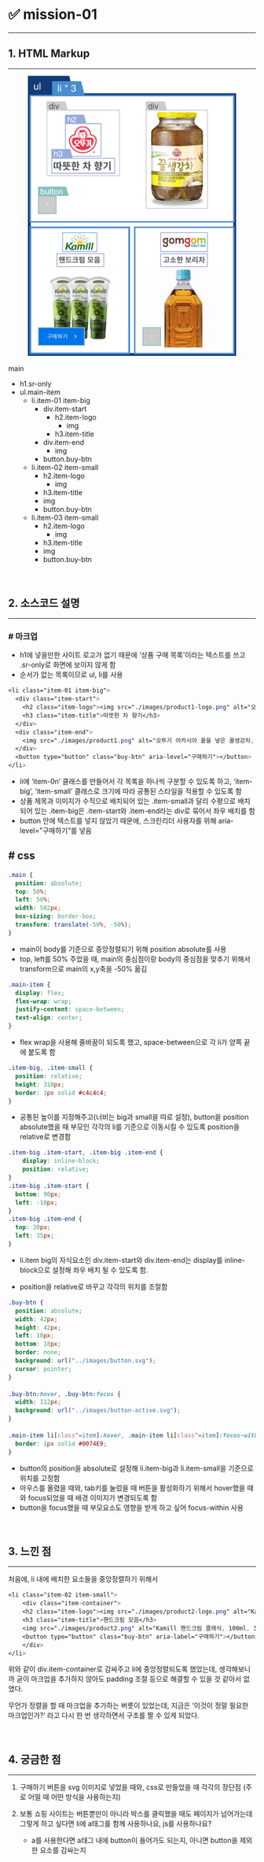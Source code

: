 # ✅ mission-01

---

## 1. HTML Markup

---
<figure>
    <img src="./images/mission-01-markup.png">
</figure>
main

- h1.sr-only
- ul.main-item
    - li.item-01 item-big
        - div.item-start
            - h2.item-logo
                - img
            - h3.item-title
        - div.item-end
            - img
        - button.buy-btn
    - li.item-02 item-small
        - h2.item-logo
            - img
        - h3.item-title
        - img
        - button.buy-btn
    - li.item-03 item-small
        - h2.item-logo
            - img
        - h3.item-title
        - img
        - button.buy-btn
<br /><br /><br />

## 2. 소스코드 설명

---

### # 마크업

- h1에 넣을만한 사이트 로고가 없기 때문에 ‘상품 구매 목록’이라는 텍스트를 쓰고 .sr-only로 화면에 보이지 않게 함
- 순서가 없는 목록이므로 ul, li를 사용

```css
<li class="item-01 item-big">
  <div class="item-start">
    <h2 class="item-logo"><img src="./images/product1-logo.png" alt="오뚜기"></h2>
    <h3 class="item-title">따뜻한 차 향기</h3>
  </div>
  <div class="item-end">
    <img src="./images/product1.png" alt="오뚜기 아카시아 꿀을 넣은 꿀생강차, 1kg">
  </div>
  <button type="button" class="buy-btn" aria-level="구매하기"></button>
</li>
```

- li에 ‘item-0n’ 클래스를 만들어서 각 목록을 하나씩 구분할 수 있도록 하고, ‘item-big’, ‘item-small’ 클래스로 크기에 따라 공통된 스타일을 적용할 수 있도록 함
- 상품 제목과 이미지가 수직으로 배치되어 있는 .item-small과 달리 수평으로 배치되어 있는 .item-big은 .item-start와 .item-end라는 div로 묶어서 좌우 배치를 함
- button 안에 텍스트를 넣지 않았기 때문에, 스크린리더 사용자를 위해 aria-level=”구매하기”를 넣음

## # css

```css
.main {
  position: absolute;
  top: 50%;
  left: 50%;
  width: 502px;
  box-sizing: border-box;
  transform: translate(-50%, -50%);
}
```

- main이 body를 기준으로 중앙정렬되기 위해 position absolute를 사용
- top, left를 50% 주었을 때, main의 중심점이랑 body의 중심점을 맞추기 위해서
transform으로 main의 x,y축을 -50% 옮김

```css
.main-item {
  display: flex;
  flex-wrap: wrap;
  justify-content: space-between;
  text-align: center;
}
```

- flex wrap을 사용해 줄바꿈이 되도록 했고, space-between으로 각 li가 양쪽 끝에 붙도록 함

```css
.item-big, .item-small {
  position: relative;
  height: 310px;
  border: 1px solid #c4c4c4;
}
```

- 공통된 높이를 지정해주고(너비는 big과 small을 따로 설정), button을 position absolute했을 때 부모인 각각의 li를 기준으로 이동시킬 수 있도록 position을 relative로 변경함

```css
.item-big .item-start, .item-big .item-end {
	display: inline-block;
	position: relative;
}
.item-big .item-start {
  bottom: 90px;
  left: -10px;
}
.item-big .item-end {
  top: 20px;
  left: 35px;
}
```

- li.item big의 자식요소인 div.item-start와 div.item-end는 display를 inline-block으로 설정해 좌우 배치 될 수 있도록 함.

- position을 relative로 바꾸고 각각의 위치를 조절함

```css
.buy-btn {
  position: absolute;
  width: 42px;
  height: 42px;
  left: 18px;
  bottom: 18px;
  border: none;
  background: url("../images/button.svg");
  cursor: pointer;
}

.buy-btn:hover, .buy-btn:focus {
  width: 112px;
  background: url("../images/button-active.svg");
}

.main-item li[class^=item]:hover, .main-item li[class^=item]:focus-within {
  border: 1px solid #0074E9;
}
```

- button의 position을 absolute로 설정해 li.item-big과 li.item-small을 기준으로 위치를 고정함
- 마우스를 올렸을 때와, tab키를 눌렀을 때 버튼을 활성화하기 위해서
hover했을 때와 focus되었을 때 배경 이미지가 변경되도록 함
- button을 focus했을 때 부모요소도 영향을 받게 하고 싶어 focus-within 사용
<br /><br /><br />

## 3. 느낀 점

---

처음에, li 내에 배치한 요소들을 중앙정렬하기 위해서

```css
<li class="item-02 item-small">
	<div class="item-container">
    <h2 class="item-logo"><img src="./images/product2-logo.png" alt="Kamill"></h2>
    <h3 class="item-title">핸드크림 모음</h3>
    <img src="./images/product2.png" alt="Kamill 핸드크림 클래식, 100ml, 3개입">
    <button type="button" class="buy-btn" aria-label="구매하기"></button>
	</div>
</li>
```

위와 같이 div.item-container로 감싸주고 li에 중앙정렬되도록 했었는데, 생각해보니까 굳이 마크업을 추가하지 않아도 padding 조절 등으로 해결할 수 있을 것 같아서 없앴다.

무언가 정렬을 할 때 마크업을 추가하는 버릇이 있었는데, 지금은 ‘이것이 정말 필요한 마크업인가?’ 라고 다시 한 번 생각하면서 구조를 짤 수 있게 되었다.
<br /><br /><br />

## 4. 궁금한 점

---

1. 구매하기 버튼을 svg 이미지로 넣었을 때와, css로 만들었을 때 각각의 장단점 (주로 어떨 때 어떤 방식을 사용하는지)

2. 보통 쇼핑 사이트는 버튼뿐만이 아니라 박스를 클릭했을 때도 페이지가 넘어가는데
그렇게 하고 싶다면 li에 a태그를 함께 사용하나요, js를 사용하나요?
    - a를 사용한다면 a태그 내에 button이 들어가도 되는지, 아니면 button을 제외한 요소를 감싸는지